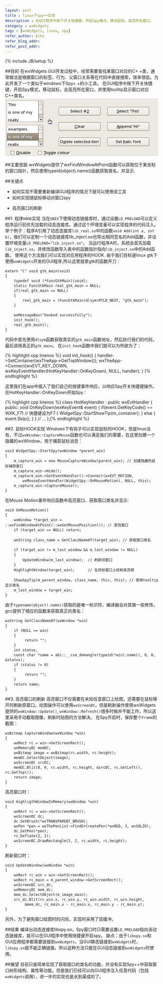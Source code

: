 ```yaml
---
layout: post
title : linux下spy++实现
description : 在GUI程序中按下开关快捷键，开启Spy模式，移动鼠标，高亮所在窗口.
category : wxWidgets
tags : [wxWidgets, linux, spy]
refer_author: Echo
refer_blog_addr: 
refer_post_addr: 
---
```

{% include JB/setup %}


##目的
在wxWidgets GUI开发过程中，经常需要查找某窗口对应的C+ +类，通常做法是根据窗口的标签、行为、父窗口关系等在代码中直接搜索，效率很低。为此开发了一个类似于windows下Spy+ +的小工具。
在GUI程序中按下开关快捷键，开启Spy模式，移动鼠标，会高亮所在窗口，并使用tooltip显示窗口对应C++类名。
![wxEventTableEntry](/assets/image/linuxspy.gif)

##主要思路
wxWidgets提供了wxFindWindowAtPoint函数可以获取位于某坐标的窗口指针，然后使用typeid(object).name()函数获取类名，并显示.

##关键点

*  如何实现不需要重新编译GUI程序的情况下就可以使用该工具
*  如何实现随鼠标移动对窗口spy
-  高亮窗口的刷新

##1. 程序`HOOK`实现
当在`UNIX`下使用动态链接库时，通过设置`LD_PRELOAD`可以定义程序运行前优先加载的动态连接库。通过这个环境变量可以实现程序的代码注入。
举个例子：程序A引用了动态连接库`lib_real.so`中的函数`void Add(int a, int b)`，我们可以定制一个动态链接库lib_inject.so也导出相同签名的Add函数，并设置环境变量`LD_PRELOAD="lib_inject.so"`。
当运行程序A时，系统会首先加载`lib_inject.so`，并修改函数导入表中的函数指针指向`lib_inject.so`中的Add函数。
使用这个方法我们可以实现对应用程序的HOOK.
由于我们目标是linux gtk下使用`wxWidgets`开发的GUI程序,所以这里就拿gtk的函数开刀：


    extern "C" void gtk_main(void)
    {
        typedef void (*FuncGtkMain)(void);
        static FuncGtkMain real_gtk_main = NULL;
        if(real_gtk_main == NULL)
        {
            real_gtk_main = (FuncGtkMain)dlsym(RTLD_NEXT, "gtk_main");
        }

        wxMessageBox("hooked successfully");
        init_hook();
        real_gtk_main();
    }


代码中首先使用`dlsym`函数获取真实的`gtk_main`函数地址，然后执行我们的代码，最后调用真正的`gtk_main`。 
在`init_hook`函数中我们就可以为所欲为了：

{% highlight cpp linenos %}
void init_hook()
{
    handler->SetContainer(wxTheApp->GetTopWindow());
    wxTheApp->Connect(wxEVT_KEY_DOWN, wxKeyEventHandler(HotKeyHandler::OnKeyDown), NULL, 		handler);
}
{% endhighlight %}

这里我们在app中插入了我们自己的按键事件响应，以响应Spy开关快捷键操作。在HotKeyHandler::OnKeyDown开始Spy：

{% highlight cpp linenos %}
class HotKeyHandler : public wxEvtHandler
{
public:
    void OnKeyDown(wxKeyEvent& event)
    {
       	if(event.GetKeyCode() == WXK_F7) // 快捷键设为F7
       	{
           	WidgetSpy::StartShowTip(m_container);
       	}
       	else
       	{
           	event.Skip();
       	}
    }
    // ...
};{% endhighlight %}

##2. 鼠标HOOK实现
Windows下有钩子可以实现鼠标的HOOK，但是linux没有，不过`wxWindow::CaptureMouse`函数也可以满足我们的需要，在这里创建一个隐藏的wxWindow，用于捕获鼠标消息：

    void WidgetSpy::StartSpy(wxWindow *parent_win)
    {
        m_capture_win = new MouseCaptureWindow(parent_win); // 创建隐藏的鼠标捕获窗口
        m_capture_win->Hide();
        m_capture_win->GetEventHandler()->Connect(wxEVT_MOTION,
            wxMouseEventHandler(WidgetSpy::OnMouseMotion), NULL, this);
        m_capture_win->CaptureMouse();
    }

在Mouse Motion事件响应函数中高亮窗口、获取窗口类名并显示:
	
    void OnMouseMotion()
    {
        wxWindow *target_win = ::wxFindWindowAtPoint(::wxGetMousePosition()); // 查找窗口
        if (target_win == NULL) return;

        wxString class_name = GetClassNameOf(target_win); // 获取窗口类名

        if (target_win != m_last_window && m_last_window != NULL)
        {
            UpdateWindow(m_last_window);  // 刷新旧窗口
        }
        HighlightWindow(target_win);      // 在目标窗口上绘制高亮框

        ShowSpyTip(m_parent_window, class_name, this, this); // 使用tooltip显示类名
        m_last_window = target_win;
    }

由于`typename(object).name()`获取的是唯一标识符，编译器会对其做一些修饰，gcc提供了相应的函数来获取真正的类名：

    wxString GetClassNameOf(wxWindow *win)
    {
        if (NULL == win)
        {
        	 return "";
        }
        int status;
        const char *name = abi::__cxa_demangle(typeid(*win).name(), 0, 0, &status);
        if (status != 0)
        {
    	     return "";
        }
        return name;
    }

##3. 高亮窗口的刷新
高亮窗口不仅需要在未知任意窗口上绘图，还需要在鼠标移开时刷新原窗口。绘图操作可以使用`wxScreenDC`，但是刷新操作使用wxWidgets提供的`wxWindow::Update()`, `wxWindow::Refresh()`很多时候并不能工作，所以这里采用手动截取图像，刷新时贴图的方法解决。
在Spy开启时，保存整个`Frame`的截图：

    wxBitmap CaptureWindow(wxWindow *win)
    {
        wxRect rc = win->GetScreenRect();
        wxMemoryDC memDC;
        wxBitmap image = wxBitmap(rc.width, rc.height);
        memDC.SelectObject(image);
        wxScreenDC srcDC;
        memDC.Blit(0, 0, rc.width, rc.height, &srcDC, rc.GetLeft(), rc.GetTop());
        return image;
    }

高亮窗口时：

    void HighligthWindowInMemory(wxWindow *win)
    {
   	    wxRect rc = win->GetScreenRect();
   	    wxScreenDC dc;
   	    dc.SetBrush(*wxTRANSPARENT_BRUSH);
   	    wxPen *pen = wxThePenList->FindOrCreatePen(*wxRED, 3, wxSOLID);
   	    dc.SetPen(*pen);
   	    rc.Deflate(2, 2);
   	    wxScreenDC.DrawRectangle(2, 2, rc.width, rc.height);
    }

刷新窗口时：

    void UpdateWindow(wxWindow *win)
    {
   	    wxRect rc_win = win->GetScreenRect();
   	    wxRect rc_main = m_parent_window->GetScreenRect();
   	    wxScreenDC src_dc;
   	    wxMemoryDC mem_dc;
   	    mem_dc.SelectObject(m_image_main);
   	    src_dc.Blit(rc_win.x, rc_win.y, rc_win.width, rc_win.height,
       		 &mem_dc, rc_main.x - rc_main.x, rc_main.y - rc_main.y);
    }

另外，为了避免窗口绘图时的闪烁，实现时采用了双缓冲。


##结果
编译出动态连接库libspy.so，Spy窗口时只需要设置`LD_PRELOAD`指向该动态链接库，就可以在GUI程序中使用快捷键开启spy。
缺点：由于`libspy.so`和GUI应用程序都需要链接到`wxWidgets`，当GUI静态链接到`wxWidgets`时，`libspy.so`就不能正确链接。所以这种方法只能在GUI动态链接到`wxWidgets`时使用。


##展望
目前只是简单实现了获取窗口的类名的功能，并没有实现Spy++中获取窗口树形结构、属性等功能。但是我们已经可以向GUI程序注入任意代码（包括`wxWidgets`调用），进一步的实现也是水到渠成的了。